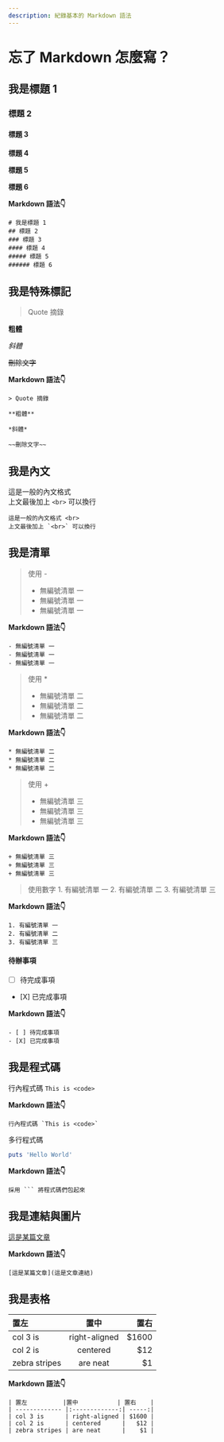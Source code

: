 ```yaml
---
description: 紀錄基本的 Markdown 語法
---
```


# 忘了 Markdown 怎麼寫？

## 我是標題 1

### 標題 2

#### 標題 3

**標題 4**

**標題 5**

**標題 6**

**Markdown 語法👇**

```text
# 我是標題 1
## 標題 2
### 標題 3
#### 標題 4
##### 標題 5
###### 標題 6
```

## 我是特殊標記

> Quote 摘錄

**粗體**

_斜體_

~~刪除文字~~

**Markdown 語法👇**

```text
> Quote 摘錄

**粗體**

*斜體*

~~刪除文字~~
```

## 我是內文

這是一般的內文格式   
 上文最後加上 `<br>` 可以換行

```text
這是一般的內文格式 <br>
上文最後加上 `<br>` 可以換行
```

## 我是清單

> 使用 -
>
> * 無編號清單 一
> * 無編號清單 一
> * 無編號清單 一

**Markdown 語法👇**

```text
- 無編號清單 一
- 無編號清單 一
- 無編號清單 一
```

> 使用 \*
>
> * 無編號清單 二
> * 無編號清單 二
> * 無編號清單 二

**Markdown 語法👇**

```text
* 無編號清單 二
* 無編號清單 二
* 無編號清單 二
```

> 使用 +
>
> * 無編號清單 三
> * 無編號清單 三
> * 無編號清單 三

**Markdown 語法👇**

```text
+ 無編號清單 三
+ 無編號清單 三
+ 無編號清單 三
```

> 使用數字 1. 有編號清單 一 2. 有編號清單 二 3. 有編號清單 三

**Markdown 語法👇**

```text
1. 有編號清單 一
2. 有編號清單 二
3. 有編號清單 三
```

#### 待辦事項

* [ ] 待完成事項 
* \[X\] 已完成事項  

**Markdown 語法👇**

```text
- [ ] 待完成事項 
- [X] 已完成事項
```

## 我是程式碼

行內程式碼 `This is <code>`

**Markdown 語法👇**

```text
行內程式碼 `This is <code>`
```

多行程式碼

```ruby
puts 'Hello World'
```

**Markdown 語法👇**

```text
採用 ``` 將程式碼們包起來
```

## 我是連結與圖片

[這是某篇文章](這是文章連結)

**Markdown 語法👇**

```text
[這是某篇文章](這是文章連結)
```

## 我是表格

| 置左 | 置中 | 置右 |
| :--- | :---: | ---: |
| col 3 is | right-aligned | $1600 |
| col 2 is | centered | $12 |
| zebra stripes | are neat | $1 |

**Markdown 語法👇**

```text
| 置左          |置中           | 置右    |
| ------------- |:-------------:| -----:|
| col 3 is      | right-aligned | $1600 |
| col 2 is      | centered      |   $12 |
| zebra stripes | are neat      |    $1 |
```

